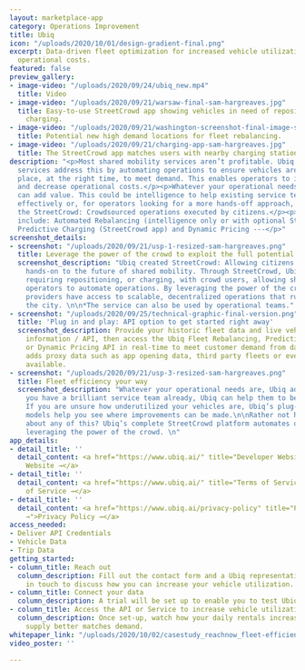 ```yaml
---
layout: marketplace-app
category: Operations Improvement
title: Ubiq
icon: "/uploads/2020/10/01/design-gradient-final.png"
excerpt: Data-driven fleet optimization for increased vehicle utilization and reduced
  operational costs.
featured: false
preview_gallery:
- image-video: "/uploads/2020/09/24/ubiq_new.mp4"
  title: Video
- image-video: "/uploads/2020/09/21/warsaw-final-sam-hargreaves.jpg"
  title: Easy-to-use StreetCrowd app showing vehicles in need of repositioning or
    charging.
- image-video: "/uploads/2020/09/21/washington-screenshot-final-image-sam-hargreaves.jpg"
  title: Potential new high demand locations for fleet rebalancing.
- image-video: "/uploads/2020/09/21/charging-app-sam-hargreaves.jpg"
  title: The StreetCrowd app matches users with nearby charging stations.
description: "<p>Most shared mobility services aren’t profitable. Ubiq's data-driven
  services address this by automating operations to ensure vehicles are in the right
  place, at the right time, to meet demand. This enables operators to increase revenues
  and decrease operational costs.</p><p>Whatever your operational needs are, Ubiq
  can add value. This could be intelligence to help existing service teams work more
  effectively or, for operators looking for a more hands-off approach, Ubiq has established
  the StreetCrowd: Crowdsourced operations executed by citizens.</p><p>--- Solutions
  include: Automated Rebalancing (intelligence only or with optional StreetCrowd app),
  Predictive Charging (StreetCrowd app) and Dynamic Pricing ---</p>"
screenshot_details:
- screenshot: "/uploads/2020/09/21/usp-1-resized-sam-hargreaves.png"
  title: Leverage the power of the crowd to exploit the full potential of your fleet
  screenshot_description: "Ubiq created StreetCrowd: Allowing citizens to contribute
    hands-on to the future of shared mobility. Through StreetCrowd, Ubiq matches vehicles
    requiring repositioning, or charging, with crowd users, allowing shared mobility
    operators to automate operations. By leveraging the power of the crowd,  mobility
    providers have access to scalable, decentralized operations that run 24/7, across
    the city. \n\n*The service can also be used by operational teams."
- screenshot: "/uploads/2020/09/25/technical-graphic-final-version.png"
  title: 'Plug in and play: API option to get started right away'
  screenshot_description: Provide your historic fleet data and live vehicle availability
    information / API, then access the Ubiq Fleet Rebalancing, Predictive Charging
    or Dynamic Pricing API in real-time to meet customer demand from day one. Ubiq
    adds proxy data such as app opening data, third party fleets or event data where
    available.
- screenshot: "/uploads/2020/09/21/usp-3-resized-sam-hargreaves.png"
  title: Fleet efficiency your way
  screenshot_description: "Whatever your operational needs are, Ubiq adds value.\n\nIf
    you have a brilliant service team already, Ubiq can help them to be more efficient.
    If you are unsure how underutilized your vehicles are, Ubiq’s plug-in forecasting
    models help you see where improvements can be made.\n\nRather not have to worry
    about any of this? Ubiq’s complete StreetCrowd platform automates operations by
    leveraging the power of the crowd. \n"
app_details:
- detail_title: ''
  detail_content: <a href="https://www.ubiq.ai/" title="Developer Website →">Developer
    Website →</a>
- detail_title: ''
  detail_content: <a href="https://www.ubiq.ai/" title="Terms of Service →">Terms
    of Service →</a>
- detail_title: ''
  detail_content: <a href="https://www.ubiq.ai/privacy-policy" title="Privacy Policy
    →">Privacy Policy →</a>
access_needed:
- Deliver API Credentials
- Vehicle Data
- Trip Data
getting_started:
- column_title: Reach out
  column_description: Fill out the contact form and a Ubiq representative will be
    in touch to discuss how you can increase your vehicle utilization.
- column_title: Connect your data
  column_description: A trial will be set up to enable you to test Ubiq’s services.
- column_title: Access the API or Service to increase vehicle utilization
  column_description: Once set-up, watch how your daily rentals increase as vehicle
    supply better matches demand.
whitepaper_link: "/uploads/2020/10/02/casestudy_reachnow_fleet-efficiency-streetcrowd-_v1-1-5-pages-deleted.pdf"
video_poster: ''

---
```

